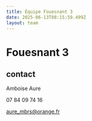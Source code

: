 ```yaml
---
title: Équipe Fouesnant 3
date: 2025-06-13T08:15:59.499Z
layout: team
---
```


# Fouesnant 3



## contact 

 Amboise Aure

07 84 09 74 16

aure_mbrs@orange.fr

